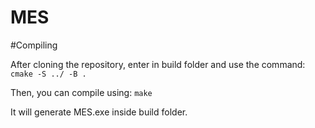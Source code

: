 # MES

#Compiling

After cloning the repository, enter in build folder and use the command: ```cmake -S ../ -B .```

Then, you can compile using: ```make```

It will generate MES.exe inside build folder.
